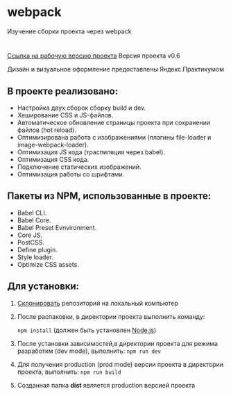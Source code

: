 # webpack
Изучение сборки проекта через webpack
# 

[Ссылка на рабочую версию проекта](https://rodin-anatoliy.github.io/webpack/)
Версия проекта v0.6

Дизайн и визуальное оформление предоставлены Яндекс.Практикумом

## В проекте реализовано:
- Настройка двух сборок сборку build и dev.
- Хеширование CSS и JS-файлов.
- Автоматическое обновление страницы проекта при сохранении файлов (hot reload).
- Оптимизирована работа с изображениями (плагины file-loader и image-webpack-loader).
- Оптимизация JS кода (траспиляция через babel).
- Оптимизация CSS кода.
- Подключение статических изображений.
- Оптимизация работы со шрифтами.

## Пакеты из NPM, использованные в проекте:
- Babel CLI.
- Babel Core.
- Babel Preset Evnvironment.
- Сore JS.
- PostCSS.
- Define plugin.
- Style loader.
- Optimize CSS assets.

## Для установки:
1. [Склонировать](https://git-scm.com/book/ru/v2/Appendix-C%3A-%D0%9A%D0%BE%D0%BC%D0%B0%D0%BD%D0%B4%D1%8B-Git-%D0%9A%D0%BB%D0%BE%D0%BD%D0%B8%D1%80%D0%BE%D0%B2%D0%B0%D0%BD%D0%B8%D0%B5-%D0%B8-%D1%81%D0%BE%D0%B7%D0%B4%D0%B0%D0%BD%D0%B8%D0%B5-%D1%80%D0%B5%D0%BF%D0%BE%D0%B7%D0%B8%D1%82%D0%BE%D1%80%D0%B8%D0%B5%D0%B2) репозиторий на локальный компьютер
1. После распаковки, в директории проекта выполнить команду: 

    ```npm install``` 
(должен быть установлен [Node.js](https://nodejs.org/en/))
2. После установки зависимостей,в директории проекта для режима разработкм (dev mode), выполнить:
    ```npm run dev```
3. Для получения production (prod mode) версии проекта в директории проекта, выполнить:
    ```npm run build```
4. Созданная папка **dist** является production версией проекта
